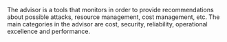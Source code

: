 The advisor is a tools that monitors in order to provide recommendations about possible attacks, resource management, cost management, etc. The main categories in the advisor are cost, security, reliability, operational excellence and performance.